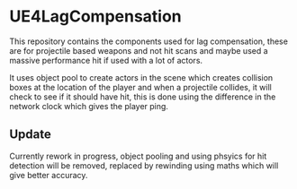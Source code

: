 # UE4LagCompensation
This repository contains the components used for lag compensation, these are for projectile based weapons and not hit scans and maybe used a massive performance hit if used with a lot of actors.

It uses object pool to create actors in the scene which creates collision boxes at the location of the player and when a projectile collides, it will check to see if it should have hit, this is done using the difference in the network clock which gives the player ping.

## Update
Currently rework in progress, object pooling and using phsyics for hit detection will be removed, replaced by rewinding using maths which will give better accuracy.